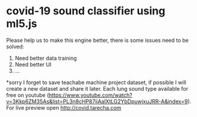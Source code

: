 # covid-19 sound classifier using ml5.js

Please help us to make this engine better, there is some issues need to be solved:
1. Need better data training
2. Need better UI
3. ...

*sorry I forget to save teachabe machine project dataset, if possible I will create a new dataset and share it later. Each lung sound type available for free on youtube (https://www.youtube.com/watch?v=3Kkp6ZM35As&list=PL3n8cHP87ijAalXtLG2YbDpuwjxuJRR-A&index=9). For live preview open http://covid.tarecha.com
